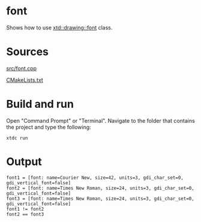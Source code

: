 # font

Shows how to use [xtd::drawing::font](https://codedocs.xyz/gammasoft71/xtd/classxtd_1_1drawing_1_1font.html) class.

# Sources

[src/font.cpp](src/font.cpp)

[CMakeLists.txt](CMakeLists.txt)

# Build and run

Open "Command Prompt" or "Terminal". Navigate to the folder that contains the project and type the following:

```shell
xtdc run
```

# Output

```
font1 = [font: name=Courier New, size=42, units=3, gdi_char_set=0, gdi_vertical_font=false]
font2 = [font: name=Times New Roman, size=24, units=3, gdi_char_set=0, gdi_vertical_font=false]
font3 = [font: name=Times New Roman, size=24, units=3, gdi_char_set=0, gdi_vertical_font=false]
font1 != font2
font2 == font3
```
